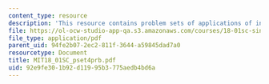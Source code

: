 ```yaml
---
content_type: resource
description: 'This resource contains problem sets of applications of integration. '
file: https://ol-ocw-studio-app-qa.s3.amazonaws.com/courses/18-01sc-single-variable-calculus-fall-2010/92e9fe301b92d11995b3775aedb4bd6a_MIT18_01SC_pset4prb.pdf
file_type: application/pdf
parent_uid: 94fe2b07-2ec2-811f-3644-a59845dad7a0
resourcetype: Document
title: MIT18_01SC_pset4prb.pdf
uid: 92e9fe30-1b92-d119-95b3-775aedb4bd6a
---
```

